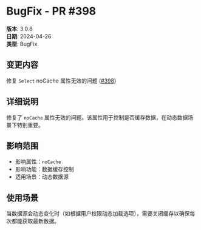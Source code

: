 # BugFix - PR #398

**版本**: 3.0.8  
**日期**: 2024-04-26  
**类型**: BugFix  

## 变更内容

修复 `Select` noCache 属性无效的问题 ([#398](https://github.com/sheinsight/shineout-next/pull/398))

## 详细说明

修复了 `noCache` 属性无效的问题。该属性用于控制是否缓存数据，在动态数据场景下特别重要。

## 影响范围

- 影响属性：`noCache`
- 影响功能：数据缓存控制
- 适用场景：动态数据源

## 使用场景

当数据源会动态变化时（如根据用户权限动态加载选项），需要关闭缓存以确保每次都能获取最新数据。
